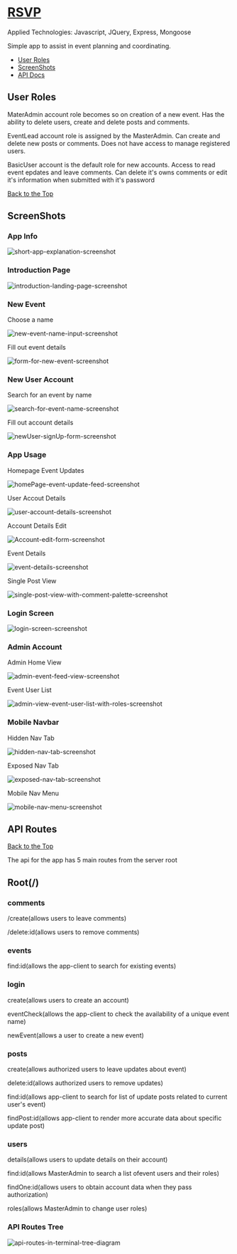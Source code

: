 <h1> <a href="https://rsvp-no-regrets.herokuapp.com">RSVP</a> </h1>

<p>Applied Technologies: Javascript, JQuery, Express, Mongoose</p>

<p>Simple app to assist in event planning and coordinating.</p>
<ul>
<li><a href="#userRoles">User Roles</a></li>
<li><a href="#screenShots">ScreenShots</a></li>
<li><a href="#apiRoutes">API Docs</a></li>
</ul>
<section>
<a id="userRoles"><h2>User Roles</h2></a>



<p>MaterAdmin account role becomes so on creation of a new event. Has the ability to delete users, create and delete posts and comments.</p>
<p>EventLead account role is assigned by the MasterAdmin. Can create and delete new posts or comments. Does not have access to manage registered users.</p>
<p>BasicUser account is the default role for new accounts. Access to read event epdates and leave comments. Can delete it's owns comments or edit it's information when submitted with it's password</p>

</section>



<section id="screenShots">
<a href="#backToTop">Back to the Top</a>
  <h2>ScreenShots</h2>

<h3>App Info</h3>
  <img src="https://github.com/Vlacross/RSVP/blob/master/public/siteImages/appInfo.jpeg?raw=true" alt="short-app-explanation-screenshot">

<h3>Introduction Page</h3>
  <img src="https://github.com/Vlacross/RSVP/blob/master/public/siteImages/landing.jpeg?raw=true" alt="introduction-landing-page-screenshot">

<h3>New Event</h3>
  <p>Choose a name</p>
  <img src="https://github.com/Vlacross/RSVP/blob/master/public/siteImages/newEvent/newEvent.jpeg?raw=true" alt="new-event-name-input-screenshot">
  <p>Fill out event details</p>
  <img src="https://github.com/Vlacross/RSVP/blob/master/public/siteImages/newEvent/newEventDetails.jpeg?raw=true" alt="form-for-new-event-screenshot">

<h3>New User Account</h3>
  <p>Search for an event by name</p>
  <img src="https://github.com/Vlacross/RSVP/blob/master/public/siteImages/newUser/signUp.jpeg?raw=true" alt="search-for-event-name-screenshot">
  <p>Fill out account details</p>
  <img src="https://github.com/Vlacross/RSVP/blob/master/public/siteImages/newUser/newUserForm.jpeg?raw=true" alt="newUser-signUp-form-screenshot">

<h3>App Usage</h3>
  <p>Homepage Event Updates</p>
  <img src="https://github.com/Vlacross/RSVP/blob/master/public/siteImages/appUse/HomepageFeed.jpeg?raw=true" alt="homePage-event-update-feed-screenshot">

  <p>User Accout Details</p>
  <img src="https://github.com/Vlacross/RSVP/blob/master/public/siteImages/appUse/accountDetails.jpeg?raw=true" alt="user-account-details-screenshot">

  <p>Account Details Edit</p>
  <img src="https://github.com/Vlacross/RSVP/blob/master/public/siteImages/appUse/accountEdit.jpeg?raw=true" alt="Account-edit-form-screenshot">

  <p>Event Details</p>
  <img src="https://github.com/Vlacross/RSVP/blob/master/public/siteImages/appUse/eventDetails.jpeg?raw=true" alt="event-details-screenshot">

  <p>Single Post View</p>
  <img src="https://github.com/Vlacross/RSVP/blob/master/public/siteImages/appUse/singlePostWithComments.jpeg?raw=true" alt="single-post-view-with-comment-palette-screenshot">

<h3>Login Screen</h3>
  <img src="https://github.com/Vlacross/RSVP/blob/master/public/siteImages/login/login.jpeg?raw=true" alt="login-screen-screenshot">

<h3>Admin Account</h3>
  <p>Admin Home View</p>
  <img src="https://github.com/Vlacross/RSVP/blob/master/public/siteImages/AdminUse/AdminHome.jpeg?raw=true" alt="admin-event-feed-view-screenshot">

  <p>Event User List</p>
  <img src="https://github.com/Vlacross/RSVP/blob/master/public/siteImages/AdminUse/AdminEventUserList.jpeg?raw=true" alt="admin-view-event-user-list-with-roles-screenshot">

<h3>Mobile Navbar</h3>

<p>Hidden Nav Tab</p>
<img src="https://github.com/Vlacross/RSVP/blob/master/public/siteImages/mobileNav/hiddenNav.jpeg?raw=true" alt="hidden-nav-tab-screenshot">

<p>Exposed Nav Tab</p>
<img src="https://github.com/Vlacross/RSVP/blob/master/public/siteImages/mobileNav/exposedNavTab.jpeg?raw=true" alt="exposed-nav-tab-screenshot">

<p>Mobile Nav Menu</p>
<img src="https://github.com/Vlacross/RSVP/blob/master/public/siteImages/mobileNav/mobileNav.jpeg?raw=true" alt="mobile-nav-menu-screenshot">


</section>


<section class="apiRoutes">
<a id="apiRoutes"><h1>API Routes</h1></a>
<a href="#backToTop">Back to the Top</a>

<p>The api for the app has 5 main routes from the server root</p>
<h2>Root(/)</h2>

<h3>comments</h3>
  <p>/create(allows users to leave comments)</p>
  <p>/delete:id(allows users to remove comments)</p>

<h3>events</h3>
  <p>find:id(allows the app-client to search for existing events)</p>

<h3>login</h3>
  <p>create(allows users to create an account)</p>
  <p>eventCheck(allows the app-client to check the availability of a unique event name)</p>
  <p>newEvent(allows a user to create a new event)</p>

<h3>posts</h3>
  <p>create(allows authorized users to leave updates about event)</p>
  <p>delete:id(allows authorized users to remove updates)</p>
  <p>find:id(allows app-client to search for list of update posts related to current user's event)</p>
  <p>findPost:id(allows app-client to render more accurate data about specific update post)</p>

<h3>users</h3>
  <p>details(allows users to update details on their account)</p>
  <p>find:id(allows MasterAdmin to search a list ofevent users and their roles)</p>
  <p>findOne:id(allows users to obtain account data when they pass authorization)</p>
  <p>roles(allows MasterAdmin to change user roles)</p>



<h3>API Routes Tree</h3>
<img src="https://github.com/Vlacross/RSVP/blob/master/public/siteImages/apitTreeDoc.png?raw=true" alt="api-routes-in-terminal-tree-diagram">

</section>




















